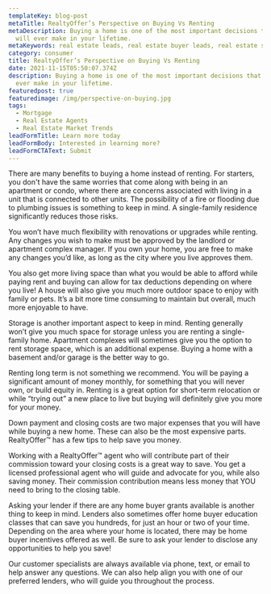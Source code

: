```yaml
---
templateKey: blog-post
metaTitle: RealtyOffer’s Perspective on Buying Vs Renting
metaDescription: Buying a home is one of the most important decisions that you
  will ever make in your lifetime.
metaKeywords: real estate leads, real estate buyer leads, real estate seller leads
category: consumer
title: RealtyOffer’s Perspective on Buying Vs Renting
date: 2021-11-15T05:50:07.374Z
description: Buying a home is one of the most important decisions that you will
  ever make in your lifetime.
featuredpost: true
featuredimage: /img/perspective-on-buying.jpg
tags:
  - Mortgage
  - Real Estate Agents
  - Real Estate Market Trends
leadFormTitle: Learn more today
leadFormBody: Interested in learning more?
leadFormCTAText: Submit
---
```

There are many benefits to buying a home instead of renting. For starters, you don't have the same worries that come along with being in an apartment or condo, where there are concerns associated with living in a unit that is connected to other units. The possibility of a fire or flooding due to plumbing issues is something to keep in mind. A single-family residence significantly reduces those risks.


You won’t have much flexibility with renovations or upgrades while renting. Any changes you wish to make must be approved by the landlord or apartment complex manager. If you own your home, you are free to make any changes you’d like, as long as the city where you live approves them.


You also get more living space than what you would be able to afford while paying rent and buying can allow for tax deductions depending on where you live! A house will also give you much more outdoor space to enjoy with family or pets. It’s a bit more time consuming to maintain but overall, much more enjoyable to have.


Storage is another important aspect to keep in mind. Renting generally won’t give you much space for storage unless you are renting a single-family home. Apartment complexes will sometimes give you the option to rent storage space, which is an additional expense. Buying a home with a basement and/or garage is the better way to go.


Renting long term is not something we recommend. You will be paying a significant amount of money monthly, for something that you will never own, or build equity in. Renting is a great option for short-term relocation or while “trying out” a new place to live but buying will definitely give you more for your money. 

Down payment and closing costs are two major expenses that you will have while buying a new home. These can also be the most expensive parts. RealtyOffer™ has a few tips to help save you money.


Working with a RealtyOffer™ agent who will contribute part of their commission toward your closing costs is a great way to save. You get a licensed professional agent who will guide and advocate for you, while also saving money. Their commission contribution means less money that YOU need to bring to the closing table.


Asking your lender if there are any home buyer grants available is another thing to keep in mind. Lenders also sometimes offer home buyer education classes that can save you hundreds, for just an hour or two of your time. Depending on the area where your home is located, there may be home buyer incentives offered as well. Be sure to ask your lender to disclose any opportunities to help you save!


Our customer specialists are always available via phone, text, or email to help answer any questions. We can also help align you with one of our preferred lenders, who will guide you throughout the process.